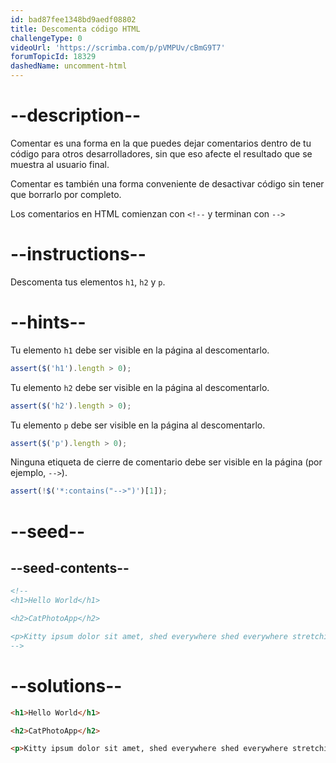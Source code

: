```yaml
---
id: bad87fee1348bd9aedf08802
title: Descomenta código HTML
challengeType: 0
videoUrl: 'https://scrimba.com/p/pVMPUv/cBmG9T7'
forumTopicId: 18329
dashedName: uncomment-html
---
```


# --description--

Comentar es una forma en la que puedes dejar comentarios dentro de tu código para otros desarrolladores, sin que eso afecte el resultado que se muestra al usuario final.

Comentar es también una forma conveniente de desactivar código sin tener que borrarlo por completo.

Los comentarios en HTML comienzan con `<!--` y terminan con `-->`

# --instructions--

Descomenta tus elementos `h1`, `h2` y `p`.

# --hints--

Tu elemento `h1` debe ser visible en la página al descomentarlo.

```js
assert($('h1').length > 0);
```

Tu elemento `h2` debe ser visible en la página al descomentarlo.

```js
assert($('h2').length > 0);
```

Tu elemento `p` debe ser visible en la página al descomentarlo.

```js
assert($('p').length > 0);
```

Ninguna etiqueta de cierre de comentario debe ser visible en la página (por ejemplo, `-->`).

```js
assert(!$('*:contains("-->")')[1]);
```

# --seed--

## --seed-contents--

```html
<!--
<h1>Hello World</h1>

<h2>CatPhotoApp</h2>

<p>Kitty ipsum dolor sit amet, shed everywhere shed everywhere stretching attack your ankles chase the red dot, hairball run catnip eat the grass sniff.</p>
-->
```

# --solutions--

```html
<h1>Hello World</h1>

<h2>CatPhotoApp</h2>

<p>Kitty ipsum dolor sit amet, shed everywhere shed everywhere stretching attack your ankles chase the red dot, hairball run catnip eat the grass sniff.</p>
```
